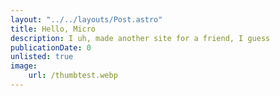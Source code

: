 ```yaml
---
layout: "../../layouts/Post.astro"
title: Hello, Micro
description: I uh, made another site for a friend, I guess
publicationDate: 0
unlisted: true
image:
    url: /thumbtest.webp
---
```


